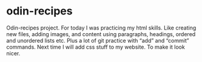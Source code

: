 # odin-recipes
Odin-recipes project.
For today I was practicing my html skills.
Like creating new files, adding images, and content using paragraphs, headings, ordered and unordered lists etc.
Plus a lot of git practice with “add” and “commit” commands.
Next time I will add css stuff to my website. To make it look  nicer.